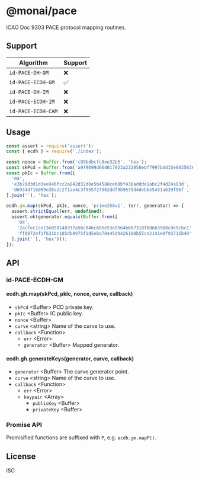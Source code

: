 # @monai/pace

ICAO Doc 9303 PACE protocol mapping routines.

## Support

Algorithm           | Support
------------------- | -------
`id-PACE-DH-GM`     | ❌
`id-PACE-ECDH-GM`   | ✅
`id-PACE-DH-IM`     | ❌
`id-PACE-ECDH-IM`   | ❌
`id-PACE-ECDH-CAM`  | ❌

## Usage

```js
const assert = require('assert');
const { ecdh } = require('./index');

const nonce = Buffer.from('c99bdbcfc8ee32b5', 'hex');
const skPcd = Buffer.from('a9f9099d66d017923a222850ebf7997bdd15e6035636c97eb7abcd394fdf45bb', 'hex');
const pkIc = Buffer.from([
  '04',
  'e3b70d3d1d3ee946fcc2a842d32d0e5b4588ceb8bf430addde1abc2f4d24a83d',
  'd6934d71b009e38a2c2f1ae4c3f955727962ddf9b9575d4debbe5431a639f56f',
].join(''), 'hex');

ecdh.gm.map(skPcd, pkIc, nonce, 'prime256v1', (err, generator) => {
  assert.strictEqual(err, undefined);
  assert.ok(generator.equals(Buffer.from([
    '04',
    '2acfec1ce13e058148337a5bc046c605e53e9564b667318f0d663968cde9cbc1',
    'ffd872ef1f631bc185db0975f1d5eba78445d9426180b55ce2141e0f93715b49',
  ].join(''), 'hex')));
});
```

## API

### id-PACE-ECDH-GM

#### ecdh.gh.map(skPcd, pkIc, nonce, curve, callback)

- `skPcd` \<Buffer\> PCD private key.
- `pkIc` \<Buffer\> IC public key.
- `nonce` \<Buffer\>
- `curve` \<string\> Name of the curve to use.
- `callback` \<Function\>
  - `err` \<Error\>
  - `generator` \<Buffer\> Mapped generator.

#### ecdh.gh.generateKeys(generator, curve, callback)

- `generator` \<Buffer\> The curve generator point.
- `curve` \<string\> Name of the curve to use.
- `callback` \<Function\>
  - `err` \<Error\>
  - `keypair` \<Array\>
    - `publicKey` \<Buffer\>
    - `privateKey` \<Buffer\>

### Promise API

Promisified functions are suffixed with `P`, e.g. `ecdh.gm.mapP()`.

## License

ISC
